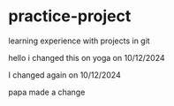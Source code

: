 # practice-project
learning experience with projects in git

hello i changed this on yoga on 10/12/2024

I changed again on 10/12/2024

papa made a change

